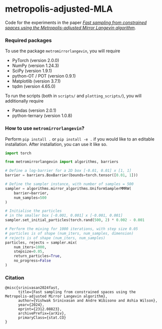 # metropolis-adjusted-MLA
Code for the experiments in the paper [_Fast sampling from constrained spaces using the Metropolis-adjusted Mirror Langevin algorithm_](https://arxiv.org/abs/2312.08823).

### Required packages

To use the package `metromirrorlangevin`, you will require
- PyTorch (version 2.0.0)
- NumPy (version 1.24.3)
- SciPy (version 1.9.1)
- python-OT / POT (version 0.9.1)
- Matplotlib (version 3.7.1)
- tqdm (version 4.65.0)

To run the scripts (both in `scripts/` and `plotting_scripts/`), you will additionally require
- Pandas (version 2.0.1)
- python-ternary (version 1.0.8)

### How to use `metromirrorlangevin`?

Perform `pip install .` or `pip install -e .` if you would like to an editable installation.
After installation, you can use it like so.

```python
import torch

from metromirrorlangevin import algorithms, barriers

# Define a log-barrier for a 2D box [-0.01, 0.01] x [1, 1]
barrier = barriers.BoxBarrier(bounds=torch.tensor([0.01, 1]))

# Define the sampler instance, with number of samples = 500
sampler = algorithms.mirror_algorithms.UniformSamplerMMRW(
    barrier=barrier,
    num_samples=500
)

# Initialise the particles
# in the smaller box [-0.001, 0.001] x [-0.001, 0.001]
sampler.set_initial_particles(torch.rand(500, 2) * 0.002 - 0.001

# Perform the mixing for 1000 iterations, with step size 0.05
# particles is of shape (num_iters, num_samples, dimension)
# rejects is of shape (num_iters, num_samples)
particles, rejects = sampler.mix(
    num_iters=1000,
    stepsize=0.05,
    return_particles=True,
    no_progress=False
)
```

### Citation

```
@misc{srinivasan2024fast,
      title={Fast sampling from constrained spaces using the Metropolis-adjusted Mirror Langevin algorithm}, 
      author={Vishwak Srinivasan and Andre Wibisono and Ashia Wilson},
      year={2024},
      eprint={2312.08823},
      archivePrefix={arXiv},
      primaryClass={stat.CO}
}
```
